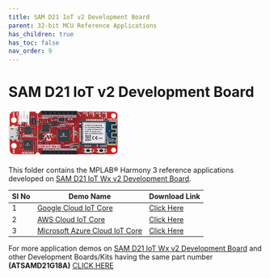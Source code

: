 ```yaml
---
title: SAM D21 IoT v2 Development Board
parent: 32-bit MCU Reference Applications
has_children: true
has_toc: false
nav_order: 9
---
```

# SAM D21 IoT v2 Development Board
<h4 align="left"> <img src = "image.jpg"> </h4>


This folder contains the MPLAB® Harmony 3 reference applications developed on [SAM D21 IoT Wx v2 Development Board](https://www.microchip.com/DevelopmentTools/ProductDetails/).

|SI No| Demo Name | Download Link |
| --- | --- | -- |
| 1 | [Google Cloud IoT Core](./samiot2_google_cloud_core/readme.md) | [Click Here](https://github.com/Microchip-MPLAB-Harmony/reference_apps/releases/latest/download/samiot2_google_cloud_core.zip) |
| 2 | [AWS Cloud IoT Core](./samiot2_aws_cloud_core/readme.md) | [Click Here](https://github.com/Microchip-MPLAB-Harmony/reference_apps/releases/latest/download/samiot2_aws_cloud_core.zip) |
| 3 | [Microsoft Azure Cloud IoT Core](./samiot2_azure_cloud_core/readme.md) | [Click Here](https://github.com/Microchip-MPLAB-Harmony/reference_apps/releases/latest/download/samiot2_azure_cloud_core.zip) |

For more application demos on [SAM D21 IoT Wx v2 Development Board](https://www.microchip.com/DevelopmentTools/ProductDetails/) and other Development Boards/Kits having the same part number **(ATSAMD21G18A)** <a href="https://mplab-discover.microchip.com/v1/itemtype/com.microchip.ide.project?s0=ATSAMD21G18A" target="_blank"> CLICK HERE </a>
